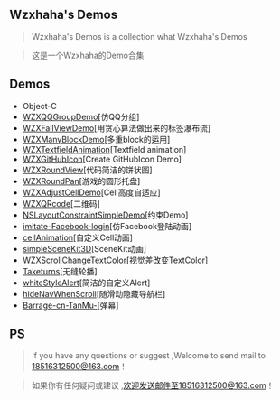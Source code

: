 ##  Wzxhaha's Demos 
> Wzxhaha's Demos is a collection what Wzxhaha's Demos

> 这是一个Wzxhaha的Demo合集

##  Demos
*   Object-C
  *   [WZXQQGroupDemo](https://github.com/Wzxhaha/WZXQQGroupDemo)[仿QQ分组]
  *   [WZXFallViewDemo](https://github.com/Wzxhaha/WZXFallViewDemo)[用贪心算法做出来的标签瀑布流] 
  *   [WZXManyBlockDemo](https://github.com/Wzxhaha/WZXManyBlockDemo)[多重block的运用]
  *   [WZXTextfieldAnimation](https://github.com/Wzxhaha/WZXTextfieldAnimation)[Textfield animation]
  *   [WZXGitHubIcon](https://github.com/Wzxhaha/WZXGitHubIcon)[Create GitHubIcon Demo]
  *   [WZXRoundView](https://github.com/Wzxhaha/WZXRoundView)[代码简洁的饼状图]
  *   [WZXRoundPan](https://github.com/Wzxhaha/WZXRoundPan)[游戏的圆形托盘]
  *   [WZXAdjustCellDemo](https://github.com/Wzxhaha/WZXAdjustCellDemo)[Cell高度自适应]
  *   [WZXQRcode](https://github.com/Wzxhaha/WZXQRcode)[二维码]
  *   [NSLayoutConstraintSimpleDemo](https://github.com/Wzxhaha/NSLayoutConstraintSimpleDemo)[约束Demo]
  *   [imitate-Facebook-login](https://github.com/Wzxhaha/imitate-Facebook-login)[仿Facebook登陆动画]
  *   [cellAnimation](https://github.com/Wzxhaha/cellAnimation)[自定义Cell动画]
  *   [simpleSceneKit3D](https://github.com/Wzxhaha/simpleSceneKit3D)[SceneKit动画]
  *   [WZXScrollChangeTextColor](https://github.com/Wzxhaha/WZXScrollChangeTextColor)[视觉差改变TextColor]
  *   [Taketurns](https://github.com/Wzxhaha/Taketurns)[无缝轮播]
  *   [whiteStyleAlert](https://github.com/Wzxhaha/whiteStyleAlert)[简洁的自定义Alert]
  *   [hideNavWhenScroll](https://github.com/Wzxhaha/hideNavWhenScroll)[随滑动隐藏导航栏]
  *   [Barrage-cn-TanMu-](https://github.com/Wzxhaha/Barrage-cn-TanMu-)[弹幕]

## PS
> If you have any questions or suggest ,Welcome to send mail to 18516312500@163.com！


> 如果你有任何疑问或建议 ,欢迎发送邮件至18516312500@163.com！

